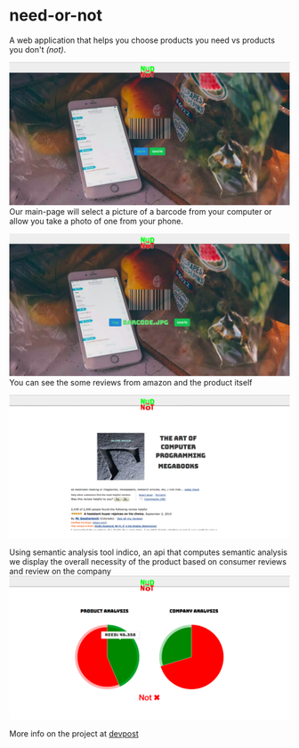 # need-or-not
A web application that helps you choose products you need vs products you don't *(not)*. 

![](main.png)
Our main-page will select a picture of a barcode from your computer or allow you take a photo of one from your phone.

![](pre-load.png)
You can see the some reviews from amazon and the product itself

![](review.png)

Using semantic analysis tool indico, an api that computes semantic analysis we display the overall necessity of the product based on consumer reviews and review on the company
![](neednot.png)

More info on the project at [devpost](https://devpost.com/software/needornot-i4a29x)  
